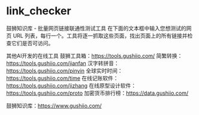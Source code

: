 # link_checker
鼓狮知识库 - 批量网页链接联通性测试工具 在下面的文本框中输入您想测试的网页 URL 列表，每行一个。工具将逐一抓取这些页面，找出页面上的所有链接并检查它们是否可访问。

其他AI开发的在线工具
鼓狮工具箱：https://tools.gushiio.com/
简繁转换：https://tools.gushiio.com/jianfan
汉字转拼音：https://tools.gushiio.com/pinyin
全球实时时间：https://tools.gushiio.com/time
在线记账软件：https://tools.gushiio.com/jizhang
在线原型设计软件：https://tools.gushiio.com/proto
加密货币排行榜：https://data.gushiio.com/

鼓狮知识库：https://www.gushiio.com/
